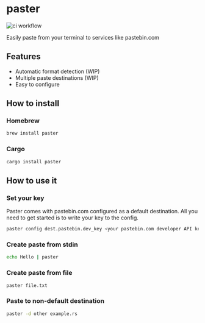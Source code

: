 # paster

![ci workflow](https://github.com/BugLight/paster/actions/workflows/ci.yml/badge.svg)

Easily paste from your terminal to services like pastebin.com

## Features

- Automatic format detection (WIP)
- Multiple paste destinations (WIP)
- Easy to configure

## How to install

### Homebrew

```bash
brew install paster
```

### Cargo

```bash
cargo install paster
```

## How to use it

### Set your key

Paster comes with pastebin.com configured as a default destination. All you
need to get started is to write your key to the config.

```bash
paster config dest.pastebin.dev_key <your pastebin.com developer API key>
```

### Create paste from stdin

```bash
echo Hello | paster
```

### Create paste from file

```bash
paster file.txt
```

### Paste to non-default destination

```bash
paster -d other example.rs
```

